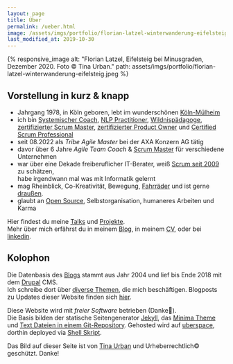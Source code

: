 ```yaml
---
layout: page
title: Über 
permalink: /ueber.html
image: /assets/imgs/portfolio/florian-latzel-winterwanderung-eifelsteig.jpeg
last_modified_at: 2019-10-30
---
```

{% responsive_image 
alt: "Florian Latzel, Eifelsteig bei Minusgraden, Dezember 2020. Foto © Tina Urban."
path: assets/imgs/portfolio/florian-latzel-winterwanderung-eifelsteig.jpeg %}

## Vorstellung in kurz & knapp

- Jahrgang 1978, in Köln geboren, 
lebt im wunderschönen [Köln-Mülheim](/tags/muellem/index.html)
- ich bin 
[Systemischer Coach](/assets/imgs/florian-latzel-systemischer-nlp-coach.jpg), 
[NLP Practitioner](/2022/03/31/nlp-practitioner.html), 
[Wildnispädagoge](/2020/12/14/november-draussen.html#ich-bin-wildnispädagoge), 
[zertifizierter Scrum Master](/neues-aus-der-scheinwelt-professional-scrum-master-i-psm1.html),
[zertifizierter Product Owner](/2018/03/03/scrum-starter-kit.html)
und [Certified Scrum Professional](/2018/03/31/certified-scrum-professional-csp.html) 
- seit 08.2022 als *Tribe Agile Master* bei der AXA Konzern AG tätig
- davor über 6 Jahre *Agile Team Coach* & [Scrum Master](/tags/scrum-master/) für verschiedene Unternehmen
- war über eine Dekade freiberuflicher IT-Berater, 
weiß [Scrum seit 2009](/my-last-daily-scrum-at-berlinonline.html) zu schätzen,  
habe irgendwann mal was mit Informatik gelernt
- mag Rheinblick, Co-Kreativität, Bewegung, [Fahrräder](/tags/fahrrad/index.html) 
und ist gerne [draußen](/tags/draussen/index.html).
- glaubt an [Open Source](/tags/open-source/index.html), Selbstorganisation, 
humaneres Arbeiten und Karma

Hier findest du meine [Talks](/talks.html) und [Projekte](/projekte.html).   
Mehr über mich erfährst du in meinem [Blog](/#blog), 
in meinem [CV](https://florian.latzel.io/cv), 
oder bei [linkedin](https://www.linkedin.com/in/florianlatzel/).

## Kolophon

Die Datenbasis des [Blogs](/archiv.html) stammt aus Jahr 2004 und lief bis Ende 2018 
mit dem [Drupal](/tags/drupal/) CMS.   
Ich schreibe dort über [diverse Themen](/themen.html), die mich beschäftigen.
Blogposts zu Updates dieser Website finden sich [hier](/tags/netzaffe). 

Diese Website wird mit *freier Software* betrieben (Danke🙏).   
Die Basis bilden der statische Seitengenerator [Jekyll](/tags/jekyll/),
das [Minima Theme](https://github.com/jekyll/minima)
und [Text Dateien in einem Git-Repository](https://github.com/fl3a/florian.latzel.io). 
Gehosted wird auf [uberspace](https://uberspace.de), dorthin deployed via [Shell Skript](
https://github.com/fl3a/jekyll_deployment).

Das Bild auf dieser Seite ist von [Tina Urban](https://tinaurban.de) 
und Urheberrechtlich&copy; geschützt. Danke!

